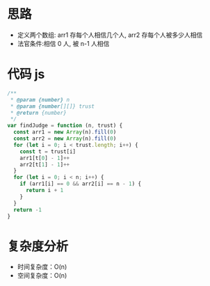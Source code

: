 # 思路

- 定义两个数组: arr1 存每个人相信几个人, arr2 存每个人被多少人相信
- 法官条件:相信 0 人, 被 n-1 人相信

# 代码 js

```js
/**
 * @param {number} n
 * @param {number[][]} trust
 * @return {number}
 */
var findJudge = function (n, trust) {
  const arr1 = new Array(n).fill(0)
  const arr2 = new Array(n).fill(0)
  for (let i = 0; i < trust.length; i++) {
    const t = trust[i]
    arr1[t[0] - 1]++
    arr2[t[1] - 1]++
  }
  for (let i = 0; i < n; i++) {
    if (arr1[i] == 0 && arr2[i] == n - 1) {
      return i + 1
    }
  }
  return -1
}
```

# 复杂度分析

- 时间复杂度：O(n)
- 空间复杂度：O(n)
